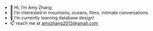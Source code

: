 - 👋 Hi, I’m Amy Zhang
- 👀 I’m interested in mountains, oceans, films, intimate conversations 
- 🌱 I’m currently learning database design!
- 📫 reach me at amyzhang2013@gmail.com

<!---
mengshu26/mengshu26 is a ✨ special ✨ repository because its `README.md` (this file) appears on your GitHub profile.
You can click the Preview link to take a look at your changes.
--->
